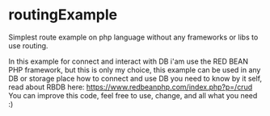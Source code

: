 # routingExample
Simplest route example on php language without any frameworks or libs to use routing.

In this example for connect and interact with DB i'am use the RED BEAN PHP framework, but this is only my choice, 
this example can be used in any DB or storage place 
how to connect and use DB you need to know by it self, 
read about RBDB here: https://www.redbeanphp.com/index.php?p=/crud
You can improve this code, feel free to use, change, and all what you need :)

